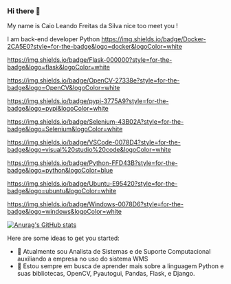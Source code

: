 ### Hi there 👋

My name is Caio Leando Freitas da Silva nice too meet you ! 

I am back-end developer Python
https://img.shields.io/badge/Docker-2CA5E0?style=for-the-badge&logo=docker&logoColor=white

https://img.shields.io/badge/Flask-000000?style=for-the-badge&logo=flask&logoColor=white

https://img.shields.io/badge/OpenCV-27338e?style=for-the-badge&logo=OpenCV&logoColor=white

https://img.shields.io/badge/pypi-3775A9?style=for-the-badge&logo=pypi&logoColor=white

https://img.shields.io/badge/Selenium-43B02A?style=for-the-badge&logo=Selenium&logoColor=white

https://img.shields.io/badge/VSCode-0078D4?style=for-the-badge&logo=visual%20studio%20code&logoColor=white

https://img.shields.io/badge/Python-FFD43B?style=for-the-badge&logo=python&logoColor=blue

https://img.shields.io/badge/Ubuntu-E95420?style=for-the-badge&logo=ubuntu&logoColor=white

https://img.shields.io/badge/Windows-0078D6?style=for-the-badge&logo=windows&logoColor=white



[![Anurag's GitHub stats](https://github-readme-stats.vercel.app/api?username=CaioLFreitas98)](https://github.com/anuraghazra/github-readme-stats)


Here are some ideas to get you started:

- 🔭 Atualmente sou Analista de Sistemas e de Suporte Computacional auxiliando a empresa no uso do sistema WMS 
- 🌱 Estou sempre em busca de aprender mais sobre a linguagem Python e suas bibliotecas, OpenCV, Pyautogui, Pandas, Flask, e Django.

